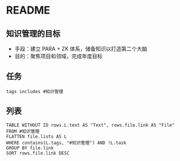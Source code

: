 
# README
## 知识管理的目标
- 手段：建立 PARA + ZK 体系，储备知识以打造第二个大脑
- 目的：聚焦项目和领域，完成年度目标

## 任务
```tasks
tags includes #知识管理
```

## 列表
```dataview
TABLE WITHOUT ID rows.L.text AS "Text", rows.file.link AS "File"
FROM #知识管理
FLATTEN file.lists AS L
WHERE contains(L.tags, "#知识管理") AND !L.task
GROUP BY file.link
SORT rows.file.link DESC
```
